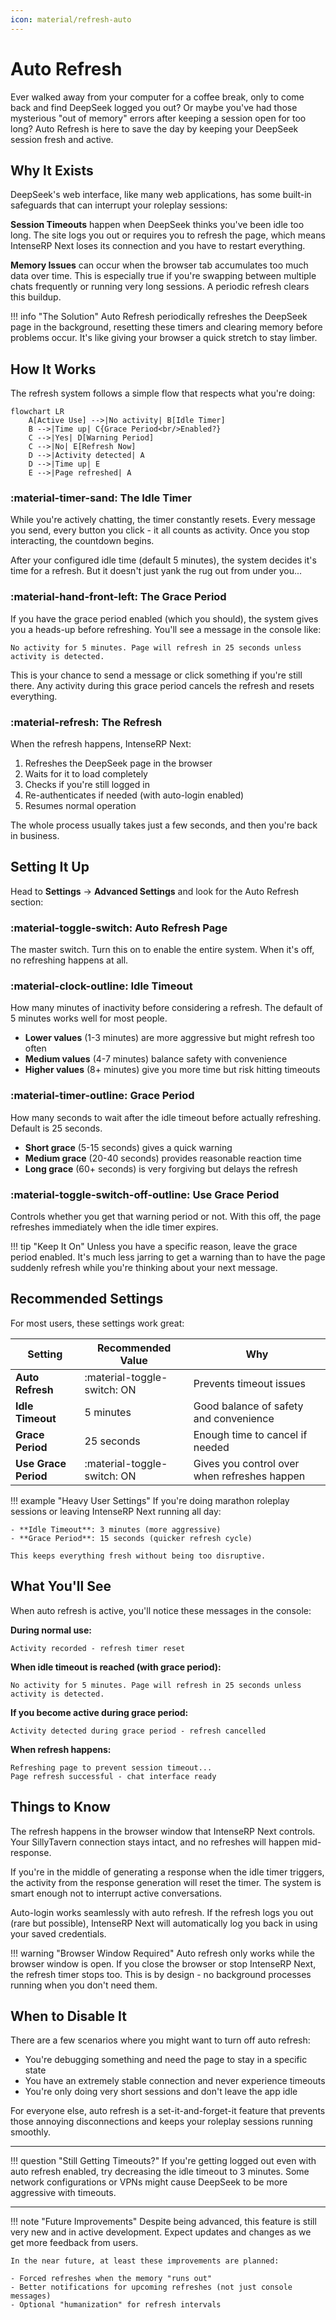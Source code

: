 ```yaml
---
icon: material/refresh-auto
---
```


# Auto Refresh

Ever walked away from your computer for a coffee break, only to come back and find DeepSeek logged you out? Or maybe you've had those mysterious "out of memory" errors after keeping a session open for too long? Auto Refresh is here to save the day by keeping your DeepSeek session fresh and active.

## Why It Exists

DeepSeek's web interface, like many web applications, has some built-in safeguards that can interrupt your roleplay sessions:

**Session Timeouts** happen when DeepSeek thinks you've been idle too long. The site logs you out or requires you to refresh the page, which means IntenseRP Next loses its connection and you have to restart everything.

**Memory Issues** can occur when the browser tab accumulates too much data over time. This is especially true if you're swapping between multiple chats frequently or running very long sessions. A periodic refresh clears this buildup.

!!! info "The Solution"
    Auto Refresh periodically refreshes the DeepSeek page in the background, resetting these timers and clearing memory before problems occur. It's like giving your browser a quick stretch to stay limber.

## How It Works

The refresh system follows a simple flow that respects what you're doing:

```mermaid
flowchart LR
    A[Active Use] -->|No activity| B[Idle Timer]
    B -->|Time up| C{Grace Period<br/>Enabled?}
    C -->|Yes| D[Warning Period]
    C -->|No| E[Refresh Now]
    D -->|Activity detected| A
    D -->|Time up| E
    E -->|Page refreshed| A
```

### :material-timer-sand: The Idle Timer

While you're actively chatting, the timer constantly resets. Every message you send, every button you click - it all counts as activity. Once you stop interacting, the countdown begins.

After your configured idle time (default 5 minutes), the system decides it's time for a refresh. But it doesn't just yank the rug out from under you...

### :material-hand-front-left: The Grace Period

If you have the grace period enabled (which you should), the system gives you a heads-up before refreshing. You'll see a message in the console like:

```
No activity for 5 minutes. Page will refresh in 25 seconds unless activity is detected.
```

This is your chance to send a message or click something if you're still there. Any activity during this grace period cancels the refresh and resets everything.

### :material-refresh: The Refresh

When the refresh happens, IntenseRP Next:

1. Refreshes the DeepSeek page in the browser
2. Waits for it to load completely
3. Checks if you're still logged in
4. Re-authenticates if needed (with auto-login enabled)
5. Resumes normal operation

The whole process usually takes just a few seconds, and then you're back in business.

## Setting It Up

Head to **Settings** → **Advanced Settings** and look for the Auto Refresh section:

### :material-toggle-switch: Auto Refresh Page

The master switch. Turn this on to enable the entire system. When it's off, no refreshing happens at all.

### :material-clock-outline: Idle Timeout

How many minutes of inactivity before considering a refresh. The default of 5 minutes works well for most people.

- **Lower values** (1-3 minutes) are more aggressive but might refresh too often
- **Medium values** (4-7 minutes) balance safety with convenience
- **Higher values** (8+ minutes) give you more time but risk hitting timeouts

### :material-timer-outline: Grace Period

How many seconds to wait after the idle timeout before actually refreshing. Default is 25 seconds.

- **Short grace** (5-15 seconds) gives a quick warning
- **Medium grace** (20-40 seconds) provides reasonable reaction time
- **Long grace** (60+ seconds) is very forgiving but delays the refresh

### :material-toggle-switch-off-outline: Use Grace Period

Controls whether you get that warning period or not. With this off, the page refreshes immediately when the idle timer expires.

!!! tip "Keep It On"
    Unless you have a specific reason, leave the grace period enabled. It's much less jarring to get a warning than to have the page suddenly refresh while you're thinking about your next message.

## Recommended Settings

For most users, these settings work great:

| Setting | Recommended Value | Why |
|---------|------------------|-----|
| **Auto Refresh** | :material-toggle-switch: ON | Prevents timeout issues |
| **Idle Timeout** | 5 minutes | Good balance of safety and convenience |
| **Grace Period** | 25 seconds | Enough time to cancel if needed |
| **Use Grace Period** | :material-toggle-switch: ON | Gives you control over when refreshes happen |

!!! example "Heavy User Settings"
    If you're doing marathon roleplay sessions or leaving IntenseRP Next running all day:
    
    - **Idle Timeout**: 3 minutes (more aggressive)
    - **Grace Period**: 15 seconds (quicker refresh cycle)
    
    This keeps everything fresh without being too disruptive.

## What You'll See

When auto refresh is active, you'll notice these messages in the console:

**During normal use:**
```
Activity recorded - refresh timer reset
```

**When idle timeout is reached (with grace period):**
```
No activity for 5 minutes. Page will refresh in 25 seconds unless activity is detected.
```

**If you become active during grace period:**
```
Activity detected during grace period - refresh cancelled
```

**When refresh happens:**
```
Refreshing page to prevent session timeout...
Page refresh successful - chat interface ready
```

## Things to Know

The refresh happens in the browser window that IntenseRP Next controls. Your SillyTavern connection stays intact, and no refreshes will happen mid-response.

If you're in the middle of generating a response when the idle timer triggers, the activity from the response generation will reset the timer. The system is smart enough not to interrupt active conversations.

Auto-login works seamlessly with auto refresh. If the refresh logs you out (rare but possible), IntenseRP Next will automatically log you back in using your saved credentials.

!!! warning "Browser Window Required"
    Auto refresh only works while the browser window is open. If you close the browser or stop IntenseRP Next, the refresh timer stops too. This is by design - no background processes running when you don't need them.

## When to Disable It

There are a few scenarios where you might want to turn off auto refresh:

- You're debugging something and need the page to stay in a specific state
- You have an extremely stable connection and never experience timeouts
- You're only doing very short sessions and don't leave the app idle

For everyone else, auto refresh is a set-it-and-forget-it feature that prevents those annoying disconnections and keeps your roleplay sessions running smoothly.

---

!!! question "Still Getting Timeouts?"
    If you're getting logged out even with auto refresh enabled, try decreasing the idle timeout to 3 minutes. Some network configurations or VPNs might cause DeepSeek to be more aggressive with timeouts.


---

!!! note "Future Improvements"
    Despite being advanced, this feature is still very new and in active development. Expect updates and changes as we get more feedback from users.

    In the near future, at least these improvements are planned:

    - Forced refreshes when the memory "runs out"
    - Better notifications for upcoming refreshes (not just console messages)
    - Optional "humanization" for refresh intervals